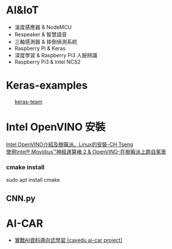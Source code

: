 # AI&IoT
<ul>
<li>  溫度感應器 & NodeMCU   
<li>  Respeaker & 智慧語音
<li>  三軸感測器 & 摔倒偵測系統
<li>  Raspberry Pi & Keras 
<li>  深度學習 & Raspberry Pi3 人臉辨識
<li>  Raspberry Pi3 & Intel NCS2 
</ul>

# Keras-examples
<ul>
<a href='https://github.com/keras-team/keras'>keras-team</a>
</ul>

# Intel OpenVINO 安裝

<a href='https://chtseng.wordpress.com/2019/01/21/intel-openvino%E4%BB%8B%E7%B4%B9%E5%8F%8A%E6%A8%B9%E8%8E%93%E6%B4%BE%E3%80%81linux%E7%9A%84%E5%AE%89%E8%A3%9D/'>Intel OpenVINO介紹及樹莓派、Linux的安裝-CH Tseng</a> <br>
<a href='https://blog.cavedu.com/2019/04/02/ncs2-openvino/'>使用Intel® Movidius™神經運算棒 2 & OpenVINO-在樹莓派上跑自駕車</a>

### cmake install
sudo apt install cmake



## CNN.py

# AI-CAR 
<ul>
<li><a href='https://github.com/cavedunissin/ai-car'>實戰AI資料導向式學習 [cavedu ai-car project]</a>
</ul>
